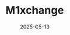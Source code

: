 ---  
layout: startup_page  
title: "M1xchange"  
id: "m1xchange.com"  
permalink: "/m1xchangem1xchange.com05132025/"  
website: "https://www.m1xchange.com/"  
funding_round: "Strategic Investment"  
funding_amount: "$10M"  
investors: "Filter Capital"  
about: "M1xchange is a digital platform connecting MSMEs, large corporates, and financiers, facilitating invoice financing and providing faster working capital solutions. MSME suppliers upload invoices, which are then auctioned to financial institutions, with funds disbursed within 24 hours. The platform operates as a licensed Trade Receivables Discounting System (TReDS) platform."  
markets: "Fintech, Financial Services, Financial Exchanges, Trading Platform"  
hq: "Gurgaon, Haryana, India"  
founded_year: "2017"  
linkedin: "https://www.linkedin.com/company/mynd-online-national-exchange"  
twitter: "https://twitter.com/M1xchange"  
instagram: ""  
facebook: "https://www.facebook.com/M1xchange"  
crunchbase: "https://www.crunchbase.com/organization/m1xchange"  
pitchbook: "https://pitchbook.com/profiles/company/264923-92"  

date_display: "13-May-2025"  
date: "2025-05-13"

# SEO Optimization  
meta_title: "M1xchange - Strategic Investment Funding ($10M)"  
meta_description: "M1xchange, M1xchange is a digital platform connecting MSMEs, large corporates, and financiers, facilitating invoice financing and providing faster working capita..."  
meta_keywords: "M1xchange, Fintech, Financial Services, Financial Exchanges, Trading Platform, Strategic Investment funding"  
canonical_url: "https://startup.projectstartups.com/m1xchangem1xchange.com05132025/"  
---